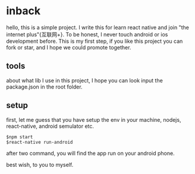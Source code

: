 # inback

hello, this is a simple project. I write this for learn react native and join "the internet plus"{互联网+}.
To be honest, I never touch android or ios development before. This is my first step, if you like this project 
you can fork or star, and I hope we could promote together.

## tools
about what lib I use in this project, I hope you can look input the package.json in the root folder. 

## setup
first, let me guess that you have setup the env in your machine, nodejs, react-native, android semulator etc. 

```
$npm start
$react-native run-android
```

after two command, you will find the app run on your android phone.

best wish, to you to myself.

